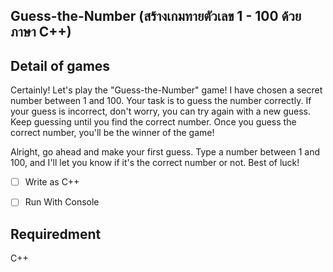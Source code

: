 ## Guess-the-Number (สร้างเกมทายตัวเลข 1 - 100 ด้วย ภาษา C++)

## Detail of games
Certainly! Let's play the "Guess-the-Number" game! I have chosen a secret number between 1 and 100. Your task is to guess the number correctly. If your guess is incorrect, don't worry, you can try again with a new guess. Keep guessing until you find the correct number. Once you guess the correct number, you'll be the winner of the game!

Alright, go ahead and make your first guess. Type a number between 1 and 100, and I'll let you know if it's the correct number or not. Best of luck!


 - [ ] Write as C++
 - [ ] Run With Console


## Requiredment
C++
